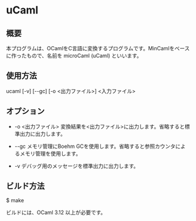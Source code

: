 # uCaml

## 概要

 本プログラムは、OCamlをC言語に変換するプログラムです。MinCamlをベースに作ったもので、名前を microCaml (uCaml) といいます。

##  使用方法

 ucaml [-v] [--gc] [-o <出力ファイル>] <入力ファイル>

## オプション

* -o <出力ファイル> 
       変換結果を<出力ファイル>に出力します。省略すると標準出力に出力します。

* --gc
       メモリ管理にBoehm GCを使用します。省略すると参照カウンタによるメモリ管理を使用します。

* -v
       デバッグ用のメッセージを標準出力に出力します。

## ビルド方法

 $ make

ビルドには、OCaml 3.12 以上が必要です。
